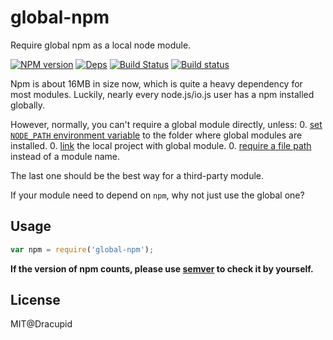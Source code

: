 global-npm
======
Require global npm as a local node module.

[![NPM version](https://badge.fury.io/js/global-npm.svg)](https://www.npmjs.com/package/global-npm)
[![Deps](https://david-dm.org/dracupid/global-npm.svg?style=flat)](https://david-dm.org/dracupid/global-npm)
[![Build Status](https://travis-ci.org/dracupid/global-npm.svg)](https://travis-ci.org/dracupid/global-npm)
[![Build status](https://ci.appveyor.com/api/projects/status/github/dracupid/global-npm?svg=true)](https://ci.appveyor.com/project/dracupid/global-npm)

Npm is about 16MB in size now, which is quite a heavy dependency for most modules. Luckily, nearly every node.js/io.js user has a npm installed globally.

However, normally, you can't require a global module directly, unless:
0. [set `NODE_PATH` environment variable](https://iojs.org/api/modules.html#modules_loading_from_the_global_folders) to the folder where global modules are installed.
0. [link](https://docs.npmjs.com/cli/link) the local project with global module.
0. [require a file path](https://iojs.org/api/modules.html#modules_file_modules) instead of a module name.

The last one should be the best way for a third-party module.

If your module need to depend on `npm`, why not just use the global one?


## Usage
```javascript
var npm = require('global-npm');
```

**If the version of npm counts, please use [semver](https://github.com/npm/node-semver) to check it by yourself.**

## License
MIT@Dracupid

